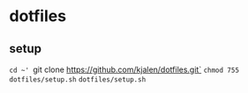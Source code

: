 # dotfiles

## setup
`cd ~'
`git clone https://github.com/kjalen/dotfiles.git`
`chmod 755 dotfiles/setup.sh`
`dotfiles/setup.sh`
